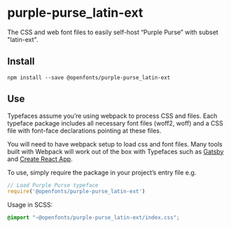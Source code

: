 
# purple-purse_latin-ext

The CSS and web font files to easily self-host “Purple Purse” with subset "latin-ext".

## Install

`npm install --save @openfonts/purple-purse_latin-ext`

## Use

Typefaces assume you’re using webpack to process CSS and files. Each typeface
package includes all necessary font files (woff2, woff) and a CSS file with
font-face declarations pointing at these files.

You will need to have webpack setup to load css and font files. Many tools built
with Webpack will work out of the box with Typefaces such as [Gatsby](https://github.com/gatsbyjs/gatsby)
and [Create React App](https://github.com/facebookincubator/create-react-app).

To use, simply require the package in your project’s entry file e.g.

```javascript
// Load Purple Purse typeface
require('@openfonts/purple-purse_latin-ext')
```

Usage in SCSS:
```scss
@import "~@openfonts/purple-purse_latin-ext/index.css";
```
